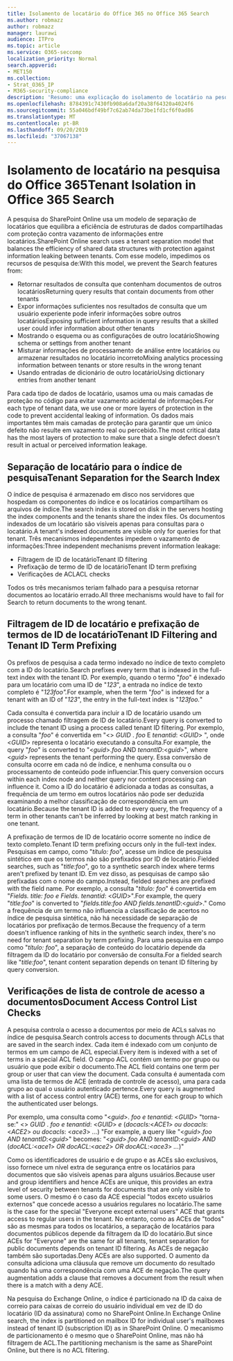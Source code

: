 ```yaml
---
title: Isolamento de locatário do Office 365 no Office 365 Search
ms.author: robmazz
author: robmazz
manager: laurawi
audience: ITPro
ms.topic: article
ms.service: O365-seccomp
localization_priority: Normal
search.appverid:
- MET150
ms.collection:
- Strat_O365_IP
- M365-security-compliance
description: 'Resumo: uma explicação do isolamento de locatário na pesquisa do Office 365.'
ms.openlocfilehash: 8784391c7430fb908a6daf20a38f64320a4024f6
ms.sourcegitcommit: 55a046bdf49bf7c62ab74da73be1fd1cf6f0ad86
ms.translationtype: MT
ms.contentlocale: pt-BR
ms.lasthandoff: 09/20/2019
ms.locfileid: "37067138"
---
```

# <a name="tenant-isolation-in-office-365-search"></a><span data-ttu-id="4afd1-103">Isolamento de locatário na pesquisa do Office 365</span><span class="sxs-lookup"><span data-stu-id="4afd1-103">Tenant Isolation in Office 365 Search</span></span>
<span data-ttu-id="4afd1-104">A pesquisa do SharePoint Online usa um modelo de separação de locatários que equilibra a eficiência de estruturas de dados compartilhadas com proteção contra vazamento de informações entre locatários.</span><span class="sxs-lookup"><span data-stu-id="4afd1-104">SharePoint Online search uses a tenant separation model that balances the efficiency of shared data structures with protection against information leaking between tenants.</span></span> <span data-ttu-id="4afd1-105">Com esse modelo, impedimos os recursos de pesquisa de:</span><span class="sxs-lookup"><span data-stu-id="4afd1-105">With this model, we prevent the Search features from:</span></span>
- <span data-ttu-id="4afd1-106">Retornar resultados de consulta que contenham documentos de outros locatários</span><span class="sxs-lookup"><span data-stu-id="4afd1-106">Returning query results that contain documents from other tenants</span></span>
- <span data-ttu-id="4afd1-107">Expor informações suficientes nos resultados de consulta que um usuário experiente pode inferir informações sobre outros locatários</span><span class="sxs-lookup"><span data-stu-id="4afd1-107">Exposing sufficient information in query results that a skilled user could infer information about other tenants</span></span>
- <span data-ttu-id="4afd1-108">Mostrando o esquema ou as configurações de outro locatário</span><span class="sxs-lookup"><span data-stu-id="4afd1-108">Showing schema or settings from another tenant</span></span>
- <span data-ttu-id="4afd1-109">Misturar informações de processamento de análise entre locatários ou armazenar resultados no locatário incorreto</span><span class="sxs-lookup"><span data-stu-id="4afd1-109">Mixing analytics processing information between tenants or store results in the wrong tenant</span></span>
- <span data-ttu-id="4afd1-110">Usando entradas de dicionário de outro locatário</span><span class="sxs-lookup"><span data-stu-id="4afd1-110">Using dictionary entries from another tenant</span></span>

<span data-ttu-id="4afd1-111">Para cada tipo de dados de locatário, usamos uma ou mais camadas de proteção no código para evitar vazamento acidental de informações.</span><span class="sxs-lookup"><span data-stu-id="4afd1-111">For each type of tenant data, we use one or more layers of protection in the code to prevent accidental leaking of information.</span></span> <span data-ttu-id="4afd1-112">Os dados mais importantes têm mais camadas de proteção para garantir que um único defeito não resulte em vazamento real ou percebido.</span><span class="sxs-lookup"><span data-stu-id="4afd1-112">The most critical data has the most layers of protection to make sure that a single defect doesn't result in actual or perceived information leakage.</span></span>

## <a name="tenant-separation-for-the-search-index"></a><span data-ttu-id="4afd1-113">Separação de locatário para o índice de pesquisa</span><span class="sxs-lookup"><span data-stu-id="4afd1-113">Tenant Separation for the Search Index</span></span>
<span data-ttu-id="4afd1-114">O índice de pesquisa é armazenado em disco nos servidores que hospedam os componentes do índice e os locatários compartilham os arquivos de índice.</span><span class="sxs-lookup"><span data-stu-id="4afd1-114">The search index is stored on disk in the servers hosting the index components and the tenants share the index files.</span></span> <span data-ttu-id="4afd1-115">Os documentos indexados de um locatário são visíveis apenas para consultas para o locatário.</span><span class="sxs-lookup"><span data-stu-id="4afd1-115">A tenant's indexed documents are visible only for queries for that tenant.</span></span> <span data-ttu-id="4afd1-116">Três mecanismos independentes impedem o vazamento de informações:</span><span class="sxs-lookup"><span data-stu-id="4afd1-116">Three independent mechanisms prevent information leakage:</span></span>
- <span data-ttu-id="4afd1-117">Filtragem de ID de locatário</span><span class="sxs-lookup"><span data-stu-id="4afd1-117">Tenant ID filtering</span></span>
- <span data-ttu-id="4afd1-118">Prefixação de termo de ID de locatário</span><span class="sxs-lookup"><span data-stu-id="4afd1-118">Tenant ID term prefixing</span></span>
- <span data-ttu-id="4afd1-119">Verificações de ACL</span><span class="sxs-lookup"><span data-stu-id="4afd1-119">ACL checks</span></span>

<span data-ttu-id="4afd1-120">Todos os três mecanismos teriam falhado para a pesquisa retornar documentos ao locatário errado.</span><span class="sxs-lookup"><span data-stu-id="4afd1-120">All three mechanisms would have to fail for Search to return documents to the wrong tenant.</span></span>

## <a name="tenant-id-filtering-and-tenant-id-term-prefixing"></a><span data-ttu-id="4afd1-121">Filtragem de ID de locatário e prefixação de termos de ID de locatário</span><span class="sxs-lookup"><span data-stu-id="4afd1-121">Tenant ID Filtering and Tenant ID Term Prefixing</span></span>
<span data-ttu-id="4afd1-122">Os prefixos de pesquisa a cada termo indexado no índice de texto completo com a ID do locatário.</span><span class="sxs-lookup"><span data-stu-id="4afd1-122">Search prefixes every term that is indexed in the full-text index with the tenant ID.</span></span> <span data-ttu-id="4afd1-123">Por exemplo, quando o termo "*foo*" é indexado para um locatário com uma ID de "*123*", a entrada no índice de texto completo é "*123foo".*</span><span class="sxs-lookup"><span data-stu-id="4afd1-123">For example, when the term "*foo*" is indexed for a tenant with an ID of "*123*", the entry in the full-text index is "*123foo.*"</span></span>

<span data-ttu-id="4afd1-124">Cada consulta é convertida para incluir a ID de locatário usando um processo chamado filtragem de ID de locatário.</span><span class="sxs-lookup"><span data-stu-id="4afd1-124">Every query is converted to include the tenant ID using a process called tenant ID filtering.</span></span> <span data-ttu-id="4afd1-125">Por exemplo, a consulta "*foo*" é convertida em "<> *GUID* . *foo* E *tenantid*: <*GUID*> ", onde <*GUID*> representa o locatário executando a consulta.</span><span class="sxs-lookup"><span data-stu-id="4afd1-125">For example, the query "*foo*" is converted to "<*guid*>.*foo* AND *tenantID*:<*guid*>", where <*guid*> represents the tenant performing the query.</span></span> <span data-ttu-id="4afd1-126">Essa conversão de consulta ocorre em cada nó de índice, e nenhuma consulta ou o processamento de conteúdo pode influenciar.</span><span class="sxs-lookup"><span data-stu-id="4afd1-126">This query conversion occurs within each index node and neither query nor content processing can influence it.</span></span> <span data-ttu-id="4afd1-127">Como a ID do locatário é adicionada a todas as consultas, a frequência de um termo em outros locatários não pode ser deduzida examinando a melhor classificação de correspondência em um locatário.</span><span class="sxs-lookup"><span data-stu-id="4afd1-127">Because the tenant ID is added to every query, the frequency of a term in other tenants can't be inferred by looking at best match ranking in one tenant.</span></span>

<span data-ttu-id="4afd1-128">A prefixação de termos de ID de locatário ocorre somente no índice de texto completo.</span><span class="sxs-lookup"><span data-stu-id="4afd1-128">Tenant ID term prefixing occurs only in the full-text index.</span></span> <span data-ttu-id="4afd1-129">Pesquisas em campo, como "*título: foo*", acesse um índice de pesquisa sintético em que os termos não são prefixados por ID de locatário.</span><span class="sxs-lookup"><span data-stu-id="4afd1-129">Fielded searches, such as "*title:foo*", go to a synthetic search index where terms aren't prefixed by tenant ID.</span></span> <span data-ttu-id="4afd1-130">Em vez disso, as pesquisas de campo são prefixadas com o nome do campo.</span><span class="sxs-lookup"><span data-stu-id="4afd1-130">Instead, fielded searches are prefixed with the field name.</span></span> <span data-ttu-id="4afd1-131">Por exemplo, a consulta "*título: foo*" é convertida em "*Fields. title: foo e Fields. tenantid*: <*GUID*>".</span><span class="sxs-lookup"><span data-stu-id="4afd1-131">For example, the query "*title:foo*" is converted to "*fields.title:foo AND fields.tenantID*:<*guid*>."</span></span> <span data-ttu-id="4afd1-132">Como a frequência de um termo não influencia a classificação de acertos no índice de pesquisa sintética, não há necessidade de separação de locatários por prefixação de termos.</span><span class="sxs-lookup"><span data-stu-id="4afd1-132">Because the frequency of a term doesn't influence ranking of hits in the synthetic search index, there's no need for tenant separation by term prefixing.</span></span> <span data-ttu-id="4afd1-133">Para uma pesquisa em campo como "*título: foo*", a separação de conteúdo do locatário depende da filtragem da ID do locatário por conversão de consulta.</span><span class="sxs-lookup"><span data-stu-id="4afd1-133">For a fielded search like "*title:foo*", tenant content separation depends on tenant ID filtering by query conversion.</span></span>

## <a name="document-access-control-list-checks"></a><span data-ttu-id="4afd1-134">Verificações de lista de controle de acesso a documentos</span><span class="sxs-lookup"><span data-stu-id="4afd1-134">Document Access Control List Checks</span></span>
<span data-ttu-id="4afd1-135">A pesquisa controla o acesso a documentos por meio de ACLs salvas no índice de pesquisa.</span><span class="sxs-lookup"><span data-stu-id="4afd1-135">Search controls access to documents through ACLs that are saved in the search index.</span></span> <span data-ttu-id="4afd1-136">Cada item é indexado com um conjunto de termos em um campo de ACL especial.</span><span class="sxs-lookup"><span data-stu-id="4afd1-136">Every item is indexed with a set of terms in a special ACL field.</span></span> <span data-ttu-id="4afd1-137">O campo ACL contém um termo por grupo ou usuário que pode exibir o documento.</span><span class="sxs-lookup"><span data-stu-id="4afd1-137">The ACL field contains one term per group or user that can view the document.</span></span> <span data-ttu-id="4afd1-138">Cada consulta é aumentada com uma lista de termos de ACE (entrada de controle de acesso), uma para cada grupo ao qual o usuário autenticado pertence.</span><span class="sxs-lookup"><span data-stu-id="4afd1-138">Every query is augmented with a list of access control entry (ACE) terms, one for each group to which the authenticated user belongs.</span></span>

<span data-ttu-id="4afd1-139">Por exemplo, uma consulta como "<*guid*>. *foo e tenantid*: <*GUID*> "torna-se:" <> *GUID* . *foo e tenantid*: <*GUID*> *e* (*docacls:*<*ACE1*> *ou docacls*: <*ACE2*> *ou docacls*: <*ace3*> *...*) "</span><span class="sxs-lookup"><span data-stu-id="4afd1-139">For example, a query like "<*guid*>.*foo AND tenantID*:<*guid*>" becomes: "<*guid*>.*foo AND tenantID*:<*guid*> *AND* (*docACL:*<*ace1*> *OR docACL*:<*ace2*> *OR docACL*:<*ace3*> *...*)"</span></span>

<span data-ttu-id="4afd1-140">Como os identificadores de usuário e de grupo e as ACEs são exclusivos, isso fornece um nível extra de segurança entre os locatários para documentos que são visíveis apenas para alguns usuários.</span><span class="sxs-lookup"><span data-stu-id="4afd1-140">Because user and group identifiers and hence ACEs are unique, this provides an extra level of security between tenants for documents that are only visible to some users.</span></span> <span data-ttu-id="4afd1-141">O mesmo é o caso da ACE especial "todos exceto usuários externos" que concede acesso a usuários regulares no locatário.</span><span class="sxs-lookup"><span data-stu-id="4afd1-141">The same is the case for the special "Everyone except external users" ACE that grants access to regular users in the tenant.</span></span> <span data-ttu-id="4afd1-142">No entanto, como as ACEs de "todos" são as mesmas para todos os locatários, a separação de locatários para documentos públicos depende da filtragem da ID do locatário.</span><span class="sxs-lookup"><span data-stu-id="4afd1-142">But since ACEs for "Everyone" are the same for all tenants, tenant separation for public documents depends on tenant ID filtering.</span></span> <span data-ttu-id="4afd1-143">As ACEs de negação também são suportadas.</span><span class="sxs-lookup"><span data-stu-id="4afd1-143">Deny ACEs are also supported.</span></span> <span data-ttu-id="4afd1-144">O aumento da consulta adiciona uma cláusula que remove um documento do resultado quando há uma correspondência com uma ACE de negação.</span><span class="sxs-lookup"><span data-stu-id="4afd1-144">The query augmentation adds a clause that removes a document from the result when there is a match with a deny ACE.</span></span>

<span data-ttu-id="4afd1-145">Na pesquisa do Exchange Online, o índice é particionado na ID da caixa de correio para caixas de correio do usuário individual em vez de ID do locatário (ID da assinatura) como no SharePoint Online.</span><span class="sxs-lookup"><span data-stu-id="4afd1-145">In Exchange Online search, the index is partitioned on mailbox ID for individual user's mailboxes instead of tenant ID (subscription ID) as in SharePoint Online.</span></span> <span data-ttu-id="4afd1-146">O mecanismo de particionamento é o mesmo que o SharePoint Online, mas não há filtragem de ACL.</span><span class="sxs-lookup"><span data-stu-id="4afd1-146">The partitioning mechanism is the same as SharePoint Online, but there is no ACL filtering.</span></span>
